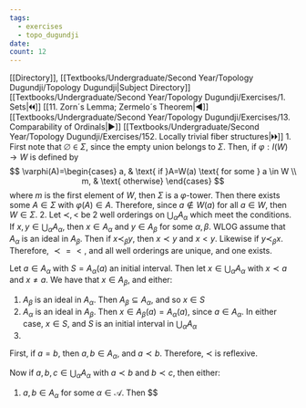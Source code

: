 ```yaml
---
tags:
  - exercises
  - topo_dugundji
date: 
count: 12
---
```

[[Directory]], [[Textbooks/Undergraduate/Second Year/Topology Dugundji/Topology Dugundji|Subject Directory]]
[[Textbooks/Undergraduate/Second Year/Topology Dugundji/Exercises/1. Sets|🞀🞀]] [[11. Zorn´s Lemma; Zermelo´s Theorem|◀]] [[Textbooks/Undergraduate/Second Year/Topology Dugundji/Exercises/13. Comparability of Ordinals|▶]] [[Textbooks/Undergraduate/Second Year/Topology Dugundji/Exercises/152. Locally trivial fiber structures|🞂🞂]]
1. 
First note that ${} \varnothing \in \Sigma {}$, since the empty union belongs to $\Sigma {}$. Then, if ${} \varphi:I(W)\to{}W {}$ is defined by
$$
\varphi(A)=\begin{cases}
a, &  \text{ if }A=W(a) \text{ for some } a \in W \\
m,  & \text{ otherwise}
\end{cases}
$$
where $m {}$ is the first element of $W$, then ${} \Sigma$ is a $\varphi$-tower. Then there exists some ${} A \in \Sigma {}$ with ${} \varphi(A) \in A {}$. Therefore, since ${} a \notin W(a) {}$ for all ${} a \in W {}$, then ${} W \in \Sigma {}$. 
2. 
Let $\prec ,\,<$ be 2 well orderings on ${} \bigcup _{\alpha} A_{\alpha} {}$ which meet the conditions. If ${} x,\, y \in \bigcup _{\alpha}A_{\alpha} {}$, then ${} x \in A_{\alpha} {}$ and ${} y \in A_{\beta} {}$ for some $\alpha,\, \beta {}$. WLOG assume that $A_{\alpha} {}$ is an ideal in $A_{\beta}$. Then if ${} x \prec _{\beta} y {}$, then ${} x \prec y {}$ and $x<y {}$. Likewise if ${} y \prec _{\beta}x {}$. Therefore, ${} \prec{} ={}< {}$, and all well orderings are unique, and one exists.

Let ${} a \in A_{\alpha} {}$ with ${} S=A_{\alpha}(a) {}$ an initial interval. Then let ${} x \in \bigcup _{\alpha}A_{\alpha} {}$ with ${} x \prec a {}$ and $x\neq a$. We have that ${} x \in A_{\beta} {}$, and either:
1. $A_{\beta}$ is an ideal in ${} A_{\alpha} {}$. Then ${} A_{\beta}\subseteq A_{\alpha} {}$, and so ${} x \in S {}$
2. $A_{\alpha}$ is an ideal in $A_{\beta}$. Then ${} x \in A_{\beta}(a)=A_{\alpha}(a) {}$, since ${} a \in A_{\alpha} {}$. 
In either case, ${} x \in S {}$, and $S$ is an initial interval in ${} \bigcup _{\alpha}A_{\alpha} {}$
3. 
First, if ${} a=b {}$, then ${} a,\, b \in A_{\alpha} {}$, and ${} a \prec b {}$. Therefore, $\prec$ is reflexive. 

Now if ${} a,\, b,\, c \in \bigcup _{\alpha}A_{\alpha} {}$ with ${} a \prec b {}$ and ${} b \prec c {}$, then either:
1. ${} a,\, b \in A_{\alpha} {}$ for some ${} \alpha \in \mathscr{A} {}$. Then $$